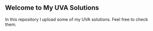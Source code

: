 ## Welcome to My UVA Solutions

In this repository I upload some of my UVA solutions. Feel free to check them.
